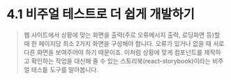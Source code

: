 # 4.1 비주얼 테스트로 더 쉽게 개발하기

> 웹 사이트에서 상황에 맞는 화면을 출력(주로 오류메시지 출력, 로딩화면 등)할 때 한 페이지당 최소 2가지 화면을 구성해야 합니다. 오류가 있거나 없을 때 서로 다른 화면을 보여주어야 하기 때문이죠. 이처럼 상황에 맞게 컴포넌트를 제작하고 확인하는 작업을 대신해 줄 수 있는 스토리북(react-storybook)이라는 비주얼 테스틑 도구를 알아봅니다.
